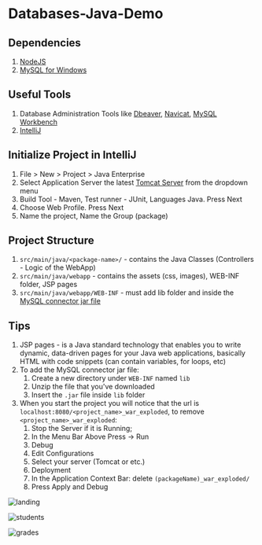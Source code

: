 # Databases-Java-Demo

## Dependencies
1. [NodeJS](https://nodejs.org/en/)
2. [MySQL for Windows](https://dev.mysql.com/downloads/installer/)

## Useful Tools
1. Database Administration Tools like [Dbeaver](https://dbeaver.io/), [Navicat](https://www.navicat.com/en/), [MySQL Workbench](https://dev.mysql.com/downloads/workbench/)
2. [IntelliJ](https://www.jetbrains.com/community/education/)

## Initialize Project in IntelliJ
1. File > New > Project > Java Enterprise
2. Select Application Server the latest [Tomcat Server](https://tomcat.apache.org/) from the dropdown menu
3. Build Tool - Maven, Test runner - JUnit, Languages Java. Press Next
4. Choose Web Profile. Press Next
5. Name the project, Name the Group (package)

## Project Structure
1. ```src/main/java/<package-name>/``` - contains the Java Classes (Controllers - Logic of the WebApp)
2. ```src/main/java/webapp``` - contains the assets (css, images), WEB-INF folder, JSP pages
3. ```src/main/java/webapp/WEB-INF``` - must add lib folder and inside the [MySQL connector jar file](https://dev.mysql.com/get/Downloads/Connector-J/mysql-connector-java-8.0.28.zip)

## Tips
1. JSP pages - is a Java standard technology that enables you to write dynamic, data-driven pages for your Java web applications, basically HTML with code snippets (can contain variables, for loops, etc)
2. To add the MySQL connector jar file:
    1. Create a new directory under ```WEB-INF``` named ```lib```
    2. Unzip the file that you've downloaded
    3. Insert the ```.jar``` file inside ```lib``` folder
3. When you start the project you will notice that the url is ```localhost:8080/<project_name>_war_exploded```, to remove ```<project_name>_war_exploded```:
    1. Stop the Server if it is Running;
    2. In the Menu Bar Above Press -> Run
    3. Debug
    4. Edit Configurations
    5. Select your server (Tomcat or etc.)
    6. Deployment
    7. In the Application Context Bar: delete ```(packageName)_war_exploded/```
    8. Press Apply and Debug


![landing](https://user-images.githubusercontent.com/40044042/156389573-9e6c1c3a-1488-4e39-913f-96dd11091adb.png)

![students](https://user-images.githubusercontent.com/40044042/156389596-a409b129-e9cb-4946-9d9d-47f113c1d8f3.png)

![grades](https://user-images.githubusercontent.com/40044042/156389628-1653aba7-c033-48d0-ac3a-df37374f0d1e.png)
